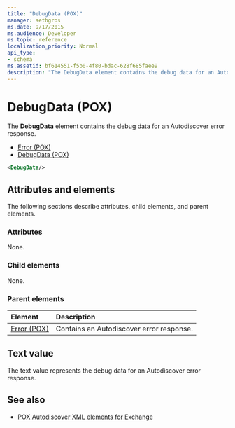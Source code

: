 ```yaml
---
title: "DebugData (POX)"
manager: sethgros
ms.date: 9/17/2015
ms.audience: Developer
ms.topic: reference
localization_priority: Normal
api_type:
- schema
ms.assetid: bf614551-f5b0-4f80-bdac-628f685faee9
description: "The DebugData element contains the debug data for an Autodiscover error response."
---
```


# DebugData (POX)

The **DebugData** element contains the debug data for an Autodiscover error response. 
  
- [Error (POX)](error-pox.md) 
- [DebugData (POX)](debugdata-pox.md)
  
```xml
<DebugData/>
```

## Attributes and elements

The following sections describe attributes, child elements, and parent elements.
  
### Attributes

None.
  
### Child elements

None.
  
### Parent elements

|**Element**|**Description**|
|:-----|:-----|
|[Error (POX)](error-pox.md) <br/> |Contains an Autodiscover error response.  <br/> |
   
## Text value

The text value represents the debug data for an Autodiscover error response.
  
## See also

- [POX Autodiscover XML elements for Exchange](pox-autodiscover-xml-elements-for-exchange.md)

